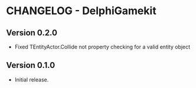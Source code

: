 # CHANGELOG - DelphiGamekit

## Version 0.2.0
- Fixed TEntityActor.Collide not property checking for a valid entity object

## Version 0.1.0
- Initial release.

